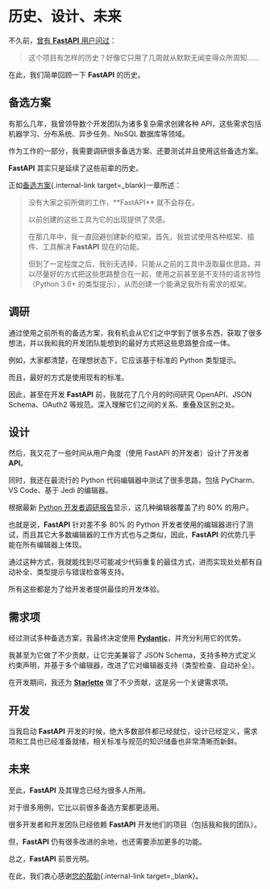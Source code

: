 # 历史、设计、未来

不久前，<a href="https://github.com/tiangolo/fastapi/issues/3#issuecomment-454956920" class="external-link" target="_blank">曾有 **FastAPI** 用户问过</a>：

> 这个项目有怎样的历史？好像它只用了几周就从默默无闻变得众所周知……

在此，我们简单回顾一下 **FastAPI** 的历史。

## 备选方案

有那么几年，我曾领导数个开发团队为诸多复杂需求创建各种 API，这些需求包括机器学习、分布系统、异步任务、NoSQL 数据库等领域。

作为工作的一部分，我需要调研很多备选方案、还要测试并且使用这些备选方案。

**FastAPI** 其实只是延续了这些前辈的历史。

正如[备选方案](alternatives.md){.internal-link target=_blank}一章所述：

<blockquote markdown="1">
没有大家之前所做的工作，**FastAPI** 就不会存在。

以前创建的这些工具为它的出现提供了灵感。

在那几年中，我一直回避创建新的框架。首先，我尝试使用各种框架、插件、工具解决 **FastAPI** 现在的功能。

但到了一定程度之后，我别无选择，只能从之前的工具中汲取最优思路，并以尽量好的方式把这些思路整合在一起，使用之前甚至是不支持的语言特性（Python 3.6+ 的类型提示），从而创建一个能满足我所有需求的框架。

</blockquote>

## 调研

通过使用之前所有的备选方案，我有机会从它们之中学到了很多东西，获取了很多想法，并以我和我的开发团队能想到的最好方式把这些思路整合成一体。

例如，大家都清楚，在理想状态下，它应该基于标准的 Python 类型提示。

而且，最好的方式是使用现有的标准。

因此，甚至在开发 **FastAPI** 前，我就花了几个月的时间研究 OpenAPI、JSON Schema、OAuth2 等规范。深入理解它们之间的关系、重叠及区别之处。

## 设计

然后，我又花了一些时间从用户角度（使用 FastAPI 的开发者）设计了开发者 **API**。

同时，我还在最流行的 Python 代码编辑器中测试了很多思路，包括 PyCharm、VS Code、基于 Jedi 的编辑器。

根据最新 <a href="https://www.jetbrains.com/research/python-developers-survey-2018/#development-tools" class="external-link" target="_blank">Python 开发者调研报告</a>显示，这几种编辑器覆盖了约 80% 的用户。

也就是说，**FastAPI** 针对差不多 80% 的 Python 开发者使用的编辑器进行了测试，而且其它大多数编辑器的工作方式也与之类似，因此，**FastAPI** 的优势几乎能在所有编辑器上体现。

通过这种方式，我就能找到尽可能减少代码重复的最佳方式，进而实现处处都有自动补全、类型提示与错误检查等支持。

所有这些都是为了给开发者提供最佳的开发体验。

## 需求项

经过测试多种备选方案，我最终决定使用  <a href="https://docs.pydantic.dev/" class="external-link" target="_blank">**Pydantic**</a>，并充分利用它的优势。

我甚至为它做了不少贡献，让它完美兼容了 JSON Schema，支持多种方式定义约束声明，并基于多个编辑器，改进了它对编辑器支持（类型检查、自动补全）。

在开发期间，我还为 <a href="https://www.starlette.io/" class="external-link" target="_blank">**Starlette**</a> 做了不少贡献，这是另一个关键需求项。

## 开发

当我启动 **FastAPI** 开发的时候，绝大多数部件都已经就位，设计已经定义，需求项和工具也已经准备就绪，相关标准与规范的知识储备也非常清晰而新鲜。

## 未来

至此，**FastAPI** 及其理念已经为很多人所用。

对于很多用例，它比以前很多备选方案都更适用。

很多开发者和开发团队已经依赖 **FastAPI** 开发他们的项目（包括我和我的团队）。

但，**FastAPI** 仍有很多改进的余地，也还需要添加更多的功能。

总之，**FastAPI** 前景光明。

在此，我们衷心感谢[您的帮助](help-fastapi.md){.internal-link target=_blank}。
